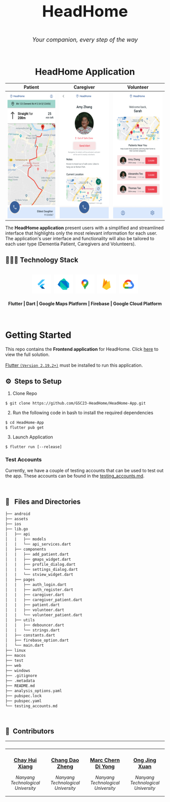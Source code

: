 <div align="center">
    <div >
        <img width="200px" src="https://firebasestorage.googleapis.com/v0/b/gsc23-12e94.appspot.com/o/members%2Fheadhome_square.png?alt=media&token=96a55b42-7c9f-4e68-b41f-d986efe79c01" alt=""/>
    </div>
    <div >
            <p style="font-size:50px;"><b>HeadHome</b></p>
            <p style="font-size:18px"><i>Your companion, every step of the way</i></p>
    </div>      
</div>
<br>

<h1 align="center">HeadHome Application</h1>
<div align="center">

|                               Patient                                |                           Caregiver                            |                    Volunteer                    |
| :------------------------------------------------------------------: | :------------------------------------------------------------: | :---------------------------------------------: |
| <img height="400" src="./assets/elderly page - navigation idle.png"> | <img height="400" src="./assets/caregiver - patient info.png"> | <img height="400" src="./assets/volunteer.png"> |

</div>
The <b>HeadHome application</b> present users with a simplified and streamlined interface that highlights only the most relevant information for each user. The application's user interface and functionality will also be tailored to each user type (Dementia Patient, Caregivers and Volunteers). 
<br>
<h2>👨🏻‍💻 Technology Stack</h2>
<br />
<div align="center">
    <kbd>
        <img height="60" src="./assets/icon/Flutter.png"/>
    </kbd>
    <kbd>
        <img height="60" src="./assets/icon/Dart.png"/>
    </kbd>
    <kbd>
        <img height="60" src="./assets/icon/Maps.png"/>
    </kbd>
    <kbd>
        <img height="60" src="./assets/icon/Firebase.png"/>
    </kbd>
    <kbd>
        <img height="60" src="./assets/icon/GCP.png"/>
    </kbd>	
    <h4>Flutter | Dart | Google Maps Platform | Firebase | Google Cloud Platform</h4>
</div>

<br>

# Getting Started

This repo contains the <b>Frontend application</b> for HeadHome. Click [here](https://github.com/GSC23-HeadHome/HeadHome) to view the full solution.
<br><br>
[Flutter `(Version 2.19.2+)`](https://docs.flutter.dev/get-started/install) must be installed to run this application.

## ⚙️ &nbsp;Steps to Setup

1. Clone Repo

```
$ git clone https://github.com/GSC23-HeadHome/HeadHome-App.git
```

2. Run the following code in bash to install the required dependencies

```
$ cd HeadHome-App
$ flutter pub get
```

3. Launch Application

```
$ flutter run [--release]
```

### Test Accounts

Currently, we have a couple of testing accounts that can be used to test out the app. These accounts can be found in the [testing_accounts.md](testing_accounts.md).

<br>

## 🔑 &nbsp; Files and Directories

```tree
├── android
├── assets
├── ios
├── lib.go
│   ├── api
│   |   ├── models
│   |   └── api_services.dart
│   ├── components
│   |   ├── add_patient.dart
│   |   ├── gmaps_widget.dart
│   |   ├── profile_dialog.dart
│   |   └── settings_dialog.dart
│   |   └── stview_widget.dart
│   ├── pages
│   |   ├── auth_login.dart
│   |   ├── auth_register.dart
│   |   ├── caregiver.dart
│   |   ├── caregiver_patient.dart
│   |   ├── patient.dart
│   |   ├── volunteer.dart
│   |   └── volunteer_patient.dart
│   ├── utils
│   |   ├── debouncer.dart
│   |   └── strings.dart
│   ├── constants.dart
│   ├── firebase_option.dart
│   └── main.dart
├── linux
├── macos
├── test
├── web
├── windows
├── .gitignore
├── .metadata
├── README.md
├── analysis_options.yaml
├── pubspec.lock
├── pubspec.yaml
└── testing_accounts.md
```

<br>

## 👥 &nbsp;Contributors

| <a href="https://github.com/chayhuixiang"><img width="180px" src="https://firebasestorage.googleapis.com/v0/b/gsc23-12e94.appspot.com/o/members%2Fhuixiang.jpeg?alt=media&token=96a55b42-7c9f-4e68-b41f-d986efe79c01" alt=""/></a> | <a href="https://github.com/changdaozheng"><img width="180px" src="https://firebasestorage.googleapis.com/v0/b/gsc23-12e94.appspot.com/o/members%2Fdaozheng.jpeg?alt=media&token=96a55b42-7c9f-4e68-b41f-d986efe79c01" alt=""/></a> | <a href="https://github.com/Trigon25"><img width="180px" src="https://firebasestorage.googleapis.com/v0/b/gsc23-12e94.appspot.com/o/members%2Fmarc.jpeg?alt=media&token=96a55b42-7c9f-4e68-b41f-d986efe79c01" alt=""/></a> | <a href="https://github.com/ongjx16"><img width="180px" src="https://firebasestorage.googleapis.com/v0/b/gsc23-12e94.appspot.com/o/members%2Fjingxuan.jpeg?alt=media&token=96a55b42-7c9f-4e68-b41f-d986efe79c01" alt=""/></a> |
| ---------------------------------------------------------------------------------------------------------------------------------------------------------------------------------------------------------------------------------- | ----------------------------------------------------------------------------------------------------------------------------------------------------------------------------------------------------------------------------------- | -------------------------------------------------------------------------------------------------------------------------------------------------------------------------------------------------------------------------- | ----------------------------------------------------------------------------------------------------------------------------------------------------------------------------------------------------------------------------- |
| <div align="center"><h3><b><a href="https://github.com/chayhuixiang">Chay Hui Xiang</a></b></h3><p><i>Nanyang Technological University</i></p></div>                                                                               | <div align="center"><h3><b><a href="https://github.com/changdaozheng">Chang Dao Zheng</a></b></h3></a><p><i>Nanyang Technological University</i></p></div>                                                                          | <div align="center"><h3><b><a href="https://github.com/Trigon25">Marc Chern Di Yong</a></b></h3></a><p><i>Nanyang Technological University</i></p></div></a>                                                               | <div align="center"><h3><b><a href="https://github.com/ongjx16">Ong Jing Xuan</a></b></h3></a><p><i>Nanyang Technological University</i></p></div>                                                                            |
